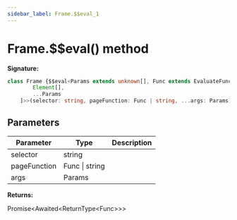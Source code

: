 ```yaml
---
sidebar_label: Frame.$$eval_1
---
```

# Frame.$$eval() method

**Signature:**

```typescript
class Frame {$$eval<Params extends unknown[], Func extends EvaluateFunc<[Element[], ...Params]> = EvaluateFunc<[
        Element[],
        ...Params
    ]>>(selector: string, pageFunction: Func | string, ...args: Params): Promise<Awaited<ReturnType<Func>>>;}
```

## Parameters

|  Parameter | Type | Description |
|  --- | --- | --- |
|  selector | string |  |
|  pageFunction | Func \| string |  |
|  args | Params |  |

**Returns:**

Promise&lt;Awaited&lt;ReturnType&lt;Func&gt;&gt;&gt;

